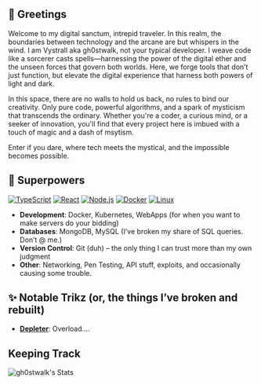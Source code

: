 ## 👾 Greetings

Welcome to my digital sanctum, intrepid traveler.
In this realm, the boundaries between technology and the arcane are but whispers in the wind. I am Vystrall aka gh0stwalk, not your typical developer. I weave code like a sorcerer casts spells—harnessing the power of the digital ether and the unseen forces that govern both worlds. Here, we forge tools that don’t just function, but elevate the digital experience that harness both powers of light and dark.

In this space, there are no walls to hold us back, no rules to bind our creativity. Only pure code, powerful algorithms, and a spark of mysticism that transcends the ordinary. Whether you're a coder, a curious mind, or a seeker of innovation, you'll find that every project here is imbued with a touch of magic and a dash of msytism.

Enter if you dare, where tech meets the mystical, and the impossible becomes possible.

## 🔮 Superpowers 

[![TypeScript](https://img.shields.io/badge/TypeScript-800080?style=flat&logo=typescript&logoColor=white)](https://github.com/gh0stwalk)
[![React](https://img.shields.io/badge/React-800080?style=flat&logo=react&logoColor=white)](https://github.com/gh0stwalk)
[![Node.js](https://img.shields.io/badge/Node.js-800080?style=flat&logo=node.js&logoColor=white)](https://github.com/gh0stwalk)
[![Docker](https://img.shields.io/badge/Docker-800080?style=flat&logo=docker&logoColor=white)](https://github.com/gh0stwalk)
[![Linux](https://img.shields.io/badge/Linux-800080?style=flat&logo=linux&logoColor=white)](https://github.com/gh0stwalk)

- **Development**: Docker, Kubernetes, WebApps (for when you want to make servers do your bidding)
- **Databases**: MongoDB, MySQL (I’ve broken my share of SQL queries. Don’t @ me.)
- **Version Control**: Git (duh) – the only thing I can trust more than my own judgment
- **Other**: Networking, Pen Testing, API stuff, exploits, and occasionally causing some trouble.



## ✨ Notable Trikz (or, the things I’ve broken and rebuilt)

- **[Depleter](https://github.com/gh0stwalk/depleter)**: Overload....

## Keeping Track

![gh0stwalk's Stats](https://github-readme-stats.vercel.app/api?username=gh0stwalk&theme=tokyonight&show_icons=true&hide_border=true&count_private=true)
